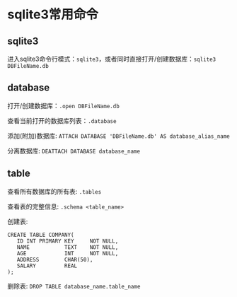 # sqlite3常用命令





## sqlite3

进入sqlite3命令行模式：`sqlite3`，或者同时直接打开/创建数据库：`sqlite3 DBFileName.db`




## database

打开/创建数据库：`.open DBFileName.db`

查看当前打开的数据库列表：`.database`

添加(附加)数据库: `ATTACH DATABASE 'DBFileName.db' AS database_alias_name`

分离数据库: `DEATTACH DATABASE database_name`



## table

查看所有数据库的所有表: `.tables`

查看表的完整信息: `.schema <table_name>`

创建表: 

```sqlite
CREATE TABLE COMPANY(
   ID INT PRIMARY KEY     NOT NULL,
   NAME           TEXT    NOT NULL,
   AGE            INT     NOT NULL,
   ADDRESS        CHAR(50),
   SALARY         REAL
);
```



删除表: `DROP TABLE database_name.table_name`

